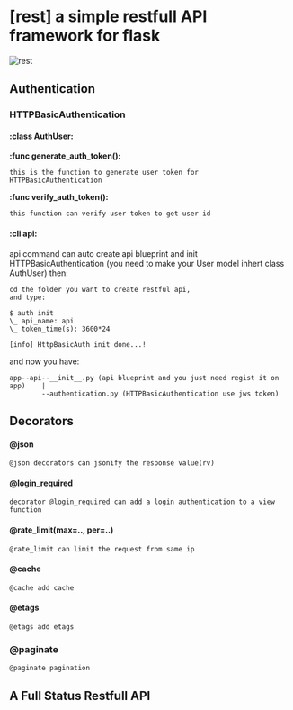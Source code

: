 [rest] a simple restfull API framework for flask
===

![rest](http://7xj431.com1.z0.glb.clouddn.com/i_need_rest_by_gada_chan-d34h65n.jpg)

## Authentication
### HTTPBasicAuthentication
#### :class AuthUser:
<strong> :func generate_auth_token(): </strong>

    this is the function to generate user token for
    HTTPBasicAuthentication

<strong> :func verify_auth_token(): </strong>

    this function can verify user token to get user id

#### :cli api:
api command can auto create api blueprint and init HTTPBasicAuthentication
(you need to make your User model inhert class AuthUser)
then:

    cd the folder you want to create restful api,
    and type:

    $ auth init
    \_ api_name: api
    \_ token_time(s): 3600*24

    [info] HttpBasicAuth init done...!

and now you have:

    app--api--__init__.py (api blueprint and you just need regist it on
    app)    |
            --authentication.py (HTTPBasicAuthentication use jws token)

## Decorators
#### @json

    @json decorators can jsonify the response value(rv)

#### @login_required

    decorator @login_required can add a login authentication to a view function

#### @rate_limit(max=.., per=..)

    @rate_limit can limit the request from same ip

#### @cache

    @cache add cache

#### @etags

    @etags add etags

### @paginate

    @paginate pagination

## A Full Status Restfull API
